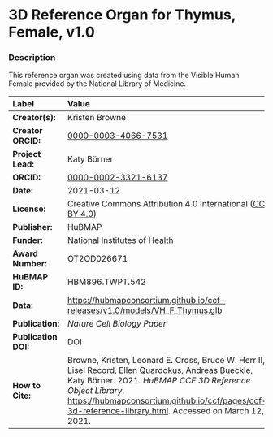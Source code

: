 # 3D Reference Organ for Thymus, Female, v1.0

### Description
This reference organ was created using data from the Visible Human Female provided by the National Library of Medicine.

| Label | Value |
| :------------- |:-------------|
| **Creator(s):** | Kristen Browne |
| **Creator ORCID:** | [0000-0003-4066-7531](https://orcid.org/0000-0003-4066-7531) |
| **Project Lead:** | Katy B&ouml;rner |
| **ORCID:** | [0000-0002-3321-6137](https://orcid.org/0000-0002-3321-6137) |
| **Date:** | 2021-03-12 |
| **License:** | Creative Commons Attribution 4.0 International ([CC BY 4.0](https://creativecommons.org/licenses/by/4.0/)) |
| **Publisher:** | HuBMAP |
| **Funder:** | National Institutes of Health |
| **Award Number:** | OT2OD026671 |
| **HuBMAP ID:** | HBM896.TWPT.542 |
| **Data:** | https://hubmapconsortium.github.io/ccf-releases/v1.0/models/VH_F_Thymus.glb |
| **Publication:** | *Nature Cell Biology Paper* |
| **Publication DOI:** | DOI |
| **How to Cite:** | Browne, Kristen, Leonard E. Cross, Bruce W. Herr II, Lisel Record, Ellen Quardokus, Andreas Bueckle, Katy B&ouml;rner. 2021. *HuBMAP CCF 3D Reference Object Library*. https://hubmapconsortium.github.io/ccf/pages/ccf-3d-reference-library.html. Accessed on March 12, 2021. |